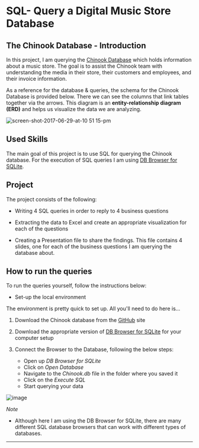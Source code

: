 # SQL- Query a Digital Music Store Database

## <b>The Chinook Database - Introduction</b><br>

In this project, I am querying the [Chinook Database](https://github.com/lerocha/chinook-database) which holds information about a music store. The goal is to assist the Chinook team with understanding the media in their store, their customers and employees, and their invoice information. 

As a reference for the database & queries, the schema for the Chinook Database is provided below. There we can see the columns that link tables together via the arrows. This diagram is an <b>entity-relationship diagram (ERD)</b> and helps us visualize the data we are analyzing.

![screen-shot-2017-06-29-at-10 51 15-pm](https://user-images.githubusercontent.com/8607482/188514105-7ae49ec6-abe8-4f56-93c2-26af6f3387ec.png)


## <b>Used Skills</b><br>

The main goal of this project is to use SQL for querying the Chinook database. For the execution of SQL queries I am using [DB Browser for SQLite](https://sqlitebrowser.org/dl/).



## <b>Project</b><br>

The project consists of the following:<br>

* Writing 4 SQL queries in order to reply to 4 business questions

* Extracting the data to Excel and create an appropriate visualization for each of the questions

* Creating a Presentation file to share the findings. This file contains 4 slides, one for each of the business questions I am querying the database about.



## <b>How to run the queries</b><br>


To run the queries yourself, follow the instructions below:

* Set-up the local environment

The environment is pretty quick to set up. All you'll need to do here is...

1. Download the Chinook database from the [GitHub](https://github.com/lerocha/chinook-database) site<br>

2. Download the appropriate version of [DB Browser for SQLite](https://sqlitebrowser.org/dl/) for your computer setup<br>

3. Connect the Browser to the Database, following the below steps:<br>
    - Open up _DB Browser for SQLite_
    - Click on _Open Database_
    - Navigate to the _Chinook.db_ file in the folder where you saved it
    - Click on the _Execute SQL_
    - Start querying your data

![image](https://user-images.githubusercontent.com/8607482/188516423-1f85a14b-5de7-49e9-bc5d-9daa1e7561b7.png)


_Note_

* Although here I am using the DB Browser for SQLite, there are many different SQL database browsers that can work with different types of databases.


__________________________________________
